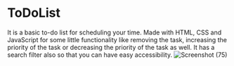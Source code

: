 # ToDoList
It is a basic to-do list for scheduling your time. Made with HTML, CSS and JavaScript for some little functionality like removing the task, increasing the priority of the task or decreasing the priority of the task as well. It has a search filter also so that you can have easy accessibility.
![Screenshot (75)](https://user-images.githubusercontent.com/31370134/64863110-bc381d80-d651-11e9-8a81-c3b38b192b6c.png)
